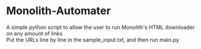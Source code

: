 # Monolith-Automater
A simple python script to allow the user to run Monolith's HTML downloader on any amount of links
<br>
Put the URLs line by line in the sample_input.txt, and then run main.py
